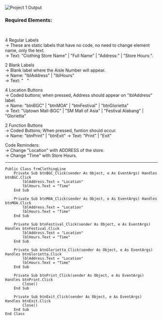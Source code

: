 ![Project 1 Output](https://user-images.githubusercontent.com/94034753/144507906-c3c7893b-47ef-4777-bc6b-307106a83341.png)</br>
<h3>Required Elements:</h3></br>

4 Regular Labels </br>
→ These are static labels that have no code, no need to change element name, only the text. </br>
→ Text: "Clothing Store Name" | "Full Name" | "Address:" | "Store Hours:".</br>

2 Blank Labels </br>
→ Blank label where the Aisle Number will appear. </br>
→ Name: "lblAddress" | "lblHours" </br>
→ Text: "&nbsp;&nbsp;&nbsp;" </br>

4 Location Buttons </br>
→ Coded buttons; when pressed, Address should appear on "lblAddress" label. </br>
→ Name: "btnBGC" | "btnMOA" | "btnFestival" | "btnGlorietta" </br>
→ Text: "Uptown Mall-BGC" | "SM Mall of Asia" | "Festival Alabang" | "Glorietta" </br>

2 Function Buttons </br>
→ Coded Buttons; When pressed, funtion should occur. </br>
→ Name: "btnPrint" | "btnExit"
→ Text: "Print" | "Exit"

Code Reminders: </br>
→ Change "Location" with ADDRESS of the store. </br>
→ Change "Time" with Store Hours. </br>
________________________________________________________________________________________________________________________
```
Public Class frmClothingLine
    Private Sub btnBGC_Click(sender As Object, e As EventArgs) Handles btnBGC.Click
        lblAddress.Text = "Location"
        lblHours.Text = "Time"
    End Sub

    Private Sub btnMOA_Click(sender As Object, e As EventArgs) Handles btnMOA.Click
        lblAddress.Text = "Location"
        lblHours.Text = "Time"
    End Sub

    Private Sub btnFestival_Click(sender As Object, e As EventArgs) Handles btnFestival.Click
        lblAddress.Text = "Location"
        lblHours.Text = "Time"
    End Sub

    Private Sub btnGlorietta_Click(sender As Object, e As EventArgs) Handles btnGlorietta.Click
        lblAddress.Text = "Location"
        lblHours.Text = "Time"
    End Sub

    Private Sub btnPrint_Click(sender As Object, e As EventArgs) Handles btnPrint.Click
        Close()
    End Sub

    Private Sub btnExit_Click(sender As Object, e As EventArgs) Handles btnExit.Click
        Close()
    End Sub
End Class
```
